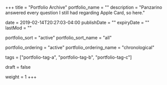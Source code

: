 +++
title = "Portfolio Archive"
portfolio_name = ""
description = "Panzarino answered every question I still had regarding Apple Card, so here."

date = 2019-02-14T20:27:03-04:00
publishDate = ""
expiryDate = ""
lastMod = ""

portfolio_sort = "active"
portfolio_sort_name = "all"

portfolio_ordering = "active"
portfolio_ordering_name = "chronological"

tags = ["portfolio-tag-a", "portfolio-tag-b", "portfolio-tag-c"]

draft = false

weight = 1
+++
